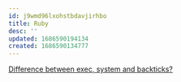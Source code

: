 ```yaml
---
id: j9wmd96lxohstbdavjirhbo
title: Ruby
desc: ''
updated: 1686590194134
created: 1686590134777
---
```


[Difference between exec, system and backticks?](https://ixxra.tumblr.com/post/719941506244476928/ruby-difference-between-exec-system-and-x-or)